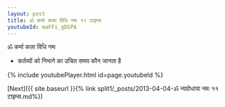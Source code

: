 ```yaml
---
layout: post
title: ॐ कर्मा कला विधि नमः ११ टाइम्स
youtubeId: maFFi_gDSPA
---
```

 
 
 ॐ कर्मा कला विधि नमः  
 
 -  कर्तव्यों को निभाने का उचित समय कौन जानता है 
 
  
 
  
 
 
 
 
 
 


{% include youtubePlayer.html id=page.youtubeId %}
 
[Next]({{ site.baseurl }}{% link  split1/_posts/2013-04-04-ॐ न्यग्रोधाया नमः ११ टाइम्स.md%})
 
